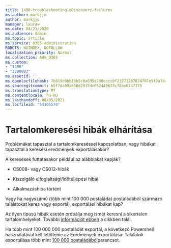 ```yaml
---
title: 1490-troubleshooting-eDiscovery-failures
ms.author: markjjo
author: markjjo
manager: lauraw
ms.date: 04/21/2020
ms.audience: Admin
ms.topic: article
ms.service: o365-administration
ROBOTS: NOINDEX, NOFOLLOW
localization_priority: Normal
ms.collection: Adm_O365
ms.custom:
- "1490"
- "3200003"
ms.assetid: ''
ms.openlocfilehash: 7b819b9bb18b5c0a635e708eccc0f23271267874707e5f3a7d41b633a05f2822
ms.sourcegitcommit: b5f7da89a650d2915dc652449623c78be6247175
ms.translationtype: MT
ms.contentlocale: hu-HU
ms.lasthandoff: 08/05/2021
ms.locfileid: "54105570"
---
```

# <a name="troubleshoot-content-search-errors"></a>Tartalomkeresési hibák elhárítása

Problémákat tapasztal a tartalomkereséssel kapcsolatban, vagy hibákat tapasztal a keresési eredmények exportálásakor?

A keresések futtatásakor például az alábbiakat kapják?

- CS008- vagy CS012-hibák

- Kiszolgáló elfoglaltsági/időtúllépési hibái

- Alkalmazáshiba történt

Vagy ha nagyszámú (több mint 100 000 postaláda) postaládából származó találatokat keres vagy exportál, exportálási hibákat kap?

Az ilyen típusú hibák esetén próbálja meg ismét keresni a sikertelen tartalomhelyeket. További  [információt ebben](https://docs.microsoft.com/microsoft-365/compliance/retry-failed-content-search) a cikkben talál.

Ha több mint 100 000 000 postaládát exportál, a következő Powershell használatával kell letöltenie az Eredmények exportálása: Találatok exportálása több mint  [100 000 postaládából](https://docs.microsoft.com/microsoft-365/compliance/export-search-results?view=o365-worldwide%23exporting-results-from-more-than-100000-mailboxes)parancsot.
